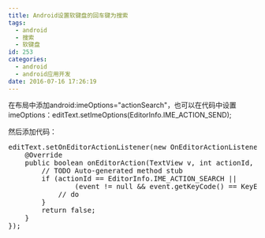 ```yaml
---
title: Android设置软键盘的回车键为搜索
tags:
  - android
  - 搜索
  - 软键盘
id: 253
categories:
  - android
  - android应用开发
date: 2016-07-16 17:26:19
---
```


在布局中添加android:imeOptions="actionSearch"，也可以在代码中设置imeOptions：editText.setImeOptions(EditorInfo.IME_ACTION_SEND);

然后添加代码：
<pre>editText.setOnEditorActionListener(new OnEditorActionListener() {
	@Override
	public boolean onEditorAction(TextView v, int actionId, KeyEvent event) {
		// TODO Auto-generated method stub
		if (actionId == EditorInfo.IME_ACTION_SEARCH ||
				(event != null &amp;&amp; event.getKeyCode() == KeyEvent.KEYCODE_ENTER)){
			// do
		}
		return false;
	}
});
</pre>
